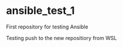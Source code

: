 # ansible_test_1
First repository for testing Ansible

Testing push to the new repositiory from WSL
